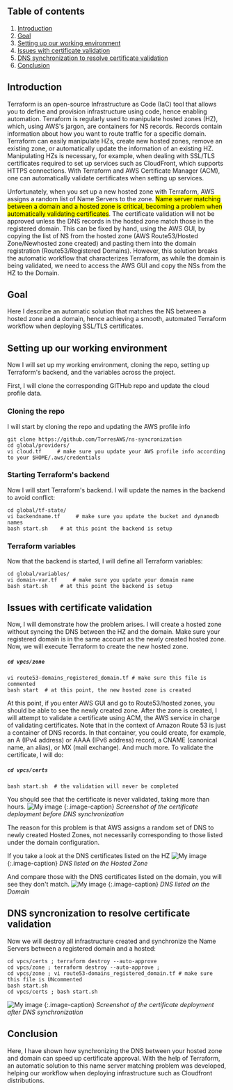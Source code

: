 
## Table of contents
1. [Introduction](#introduction)
2. [Goal](#goal)
3. [Setting up our working environment](#first)
4. [Issues with certificate validation](#issues)
5. [DNS synchronization to resolve certificate validation](#synchronization)
6. [Conclusion](#conclusion)

## Introduction <a name="introduction"></a>
Terraform is an open-source Infrastructure as Code (IaC) tool that allows you to define and provision infrastructure using code, hence enabling automation. Terraform is regularly used to manipulate hosted zones (HZ),  which, using AWS's jargon, are containers for NS records. Records contain information about how you want to route traffic for a specific domain. Terraform can easily manipulate HZs, create new hosted zones, remove an existing zone, or automatically update the information of an existing HZ. Manipulating HZs is necessary, for example, when dealing with SSL/TLS certificates required to set up services such as CloudFront, which supports HTTPS connections. With Terraform and AWS Certificate Manager (ACM), one can automatically validate certificates when setting up services. 

Unfortunately, when you set up a new hosted zone with Terraform, AWS assigns a random list of Name Servers to the zone. <mark>Name server matching between a domain and a hosted zone is critical, becoming a problem when automatically validating certificates</mark>. The certificate validation will not be approved unless the DNS records in the hosted zone match those in the registered domain.
This can be fixed by hand, using the AWS GUI, by copying the list of NS from the hosted zone (AWS Route53/Hosted Zone/Newhosted zone created) and pasting them into the domain registration (Route53/Registered Domains). However, this solution breaks the automatic workflow that characterizes Terraform, as while the domain is being validated, we need to access the AWS GUI and copy the NSs from the HZ to the Domain.

## Goal <a name="goal"></a>
<div class="alert alert-block alert-info">
Here I describe an automatic solution that matches the NS between a hosted zone and a domain, hence achieving a smooth, automated Terraform workflow when deploying SSL/TLS certificates.
</div>

## Setting up our working environment <a name="first"></a>

Now I will set up my working environment, cloning the repo, setting up Terraform's backend, and the variables across the project.


First, I will clone the corresponding GITHub repo and update the cloud profile data.

### Cloning the repo
I will start by cloning the repo and updating the AWS profile info

 ```
git clone https://github.com/TorresAWS/ns-syncronization
cd global/providers/
vi cloud.tf     # make sure you update your AWS profile info according to your $HOME/.aws/credentials
```
### Starting Terraform's backend
Now I will start Terraform's backend. I will update the names in the backend to avoid conflict:

 ```
cd global/tf-state/
vi backendname.tf     # make sure you update the bucket and dynamodb names
bash start.sh    # at this point the backend is setup
```
### Terraform variables
Now that the backend is started, I will define all Terraform variables:

 ```
cd global/variables/
vi domain-var.tf     # make sure you update your domain name
bash start.sh    # at this point the backend is setup
```

## Issues with certificate validation <a name="issues"></a>

Now, I will demonstrate how the problem arises. I will create a hosted zone without syncing the DNS between the HZ and the domain. Make sure your registered domain is in the same account as the newly created hosted zone. Now, we will execute Terraform to create the new hosted zone. 

 <h5 a><strong><code>cd vpcs/zone</code></strong></h5>

```
vi route53-domains_registered_domain.tf # make sure this file is commented
bash start  # at this point, the new hosted zone is created
```

At this point, if you enter AWS GUI and go to Route53/hosted zones, you should be able to see the newly created zone. After the zone is created, I will attempt to validate a certificate using ACM, the AWS service in charge of validating certificates. Note that in the context of Amazon Route 53 is just a container of DNS records. In that container, you could create, for example, an A (IPv4 address) or AAAA (IPv6 address) record, a  CNAME (canonical name, an alias), or MX (mail exchange). And much more. To validate the certificate, I will do:
 
 <h5 a><strong><code>cd vpcs/certs</code></strong></h5>

```
bash start.sh  # the validation will never be completed
```

You should see that the certificate is never validated, taking more than hours. 
![My image](../../img/sync-ns-img1.png)
{:.image-caption}
*Screenshot of the certificate deployment before DNS synchronization*

The reason for this problem is that AWS assigns a random set of DNS to newly created Hosted Zones, not necessarily corresponding to those listed under the domain configuration.


If you take a look at the DNS certificates listed on the HZ
![My image](../../img/sync-ns-img3.png)
{:.image-caption}
*DNS listed on the Hosted Zone*

And compare those with the DNS certificates listed on the domain, you will see they don't match.
![My image](../../img/sync-ns-img4.png)
{:.image-caption}
*DNS listed on the Domain*


## DNS syncronization to resolve certificate validation <a name="syncronization"></a>
Now we will destroy all infrastructure created and synchronize the Name Servers between a registered domain and a hosted:

```
cd vpcs/certs ; terraform destroy --auto-approve
cd vpcs/zone ; terraform destroy --auto-approve ;
cd vpcs/zone ; vi route53-domains_registered_domain.tf # make sure this file is UNcommented
bash start.sh
cd vpcs/certs ; bash start.sh  
```

![My image](../../img/sync-ns-img2.png)
{:.image-caption}
*Screenshot of the certificate deployment after DNS synchronization*

## Conclusion <a name="conclusion"></a>
<div class="alert alert-block alert-info">
Here, I have shown how synchronizing the DNS between your hosted zone and domain can speed up certificate approval. With the help of Terraform, an automatic solution to this name server matching problem was developed, helping our workflow when deploying infrastructure such as Cloudfront distributions.
</div>

